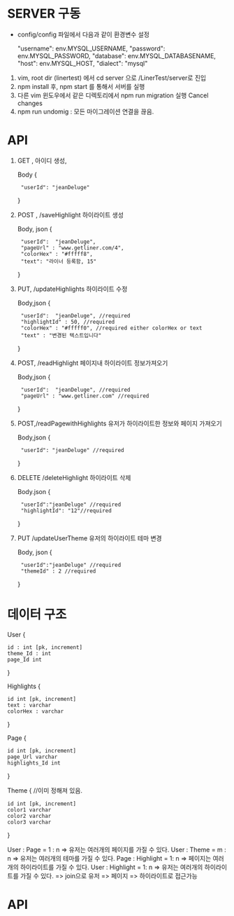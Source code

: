 # SERVER 구동

* config/config 파일에서 다음과 같이 환경변수 설정

    "username": env.MYSQL_USERNAME,
    "password": env.MYSQL_PASSWORD,
    "database": env.MYSQL_DATABASENAME,
    "host": env.MYSQL_HOST,
    "dialect": "mysql"


1. vim, root dir (linertest) 에서 cd server 으로 /LinerTest/server로 진입
2. npm install 후, npm start 를 통해서 서버를 실행
3. 다른 vim 윈도우에서 같은 디렉토리에서 npm run migration 실행
Cancel changes
4. npm run undomig : 모든 마이그레이션 연결을 끊음.

# API
1. GET , 아이디 생성, 

    Body
    {

        "userId": "jeanDeluge"
    
    }

2. POST , /saveHighlight 하이라이트 생성

    Body, json
    {

        "userId":  "jeanDeluge",
        "pageUrl" : "www.getliner.com/4",
        "colorHex" : "#fffff8",
        "text": "라이너 등록함, 15"
    
    }

3. PUT, /updateHighlights 하이라이트 수정

    Body,json
    {

        "userId":  "jeanDeluge", //required
        "highlightId" : 50, //required
        "colorHex" : "#fffff0", //required either colorHex or text
        "text" : "변경된 텍스트입니다"
    
    }

4. POST, /readHighlight 페이지내 하이라이트 정보가져오기

    Body,json
    {

        "userId":  "jeanDeluge", //required
        "pageUrl" : "www.getliner.com" //required
    
    }

5. POST,/readPagewithHighlights 유저가 하이라이트한 정보와 페이지 가져오기

    Body,json
    {
    
        "userId": "jeanDeluge" //required
    
    }

6. DELETE /deleteHighlight 하이라이트 삭제
    
    Body.json
    {
        
        "userId":"jeanDeluge" //required
        "highlightId": "12"//required
    
    }
7. PUT /updateUserTheme    유저의 하이라이트 테마 변경

    Body, json
    {
      
        "userId":"jeanDeluge" //required
        "themeId" : 2 //required
    
    }
# 데이터 구조

User {

    id : int [pk, increment]
    theme_Id : int 
    page_Id int
}

Highlights {

    id int [pk, increment]
    text : varchar
    colorHex : varchar

}

Page {

    id int [pk, increment]
    page_Url varchar
    highlights_Id int
}

Theme { //이미 정해져 있음.

    id int [pk, increment]
    color1 varchar
    color2 varchar
    color3 varchar

}


User : Page = 1 : n => 유저는 여러개의 페이지를 가질 수 있다.
User : Theme = m : n => 유저는 여러개의 테마를 가질 수 있다.
Page : Highlight = 1: n =>  페이지는 여러개의 하이라이트를 가질 수 있다. 
User : Highlight = 1: n => 유저는 여러개의 하이라이트를 가질 수 있다.
=> join으로 유저 => 페이지 => 하이라이트로 접근가능
# API
